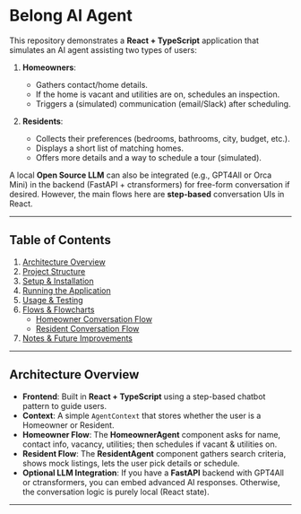 # Belong AI Agent

This repository demonstrates a **React + TypeScript** application that simulates an AI agent assisting two types of users:

1. **Homeowners**:  
   - Gathers contact/home details.  
   - If the home is vacant and utilities are on, schedules an inspection.  
   - Triggers a (simulated) communication (email/Slack) after scheduling.

2. **Residents**:  
   - Collects their preferences (bedrooms, bathrooms, city, budget, etc.).  
   - Displays a short list of matching homes.  
   - Offers more details and a way to schedule a tour (simulated).

A local **Open Source LLM** can also be integrated (e.g., GPT4All or Orca Mini) in the backend (FastAPI + ctransformers) for free-form conversation if desired. However, the main flows here are **step-based** conversation UIs in React.

---

## Table of Contents

1. [Architecture Overview](#architecture-overview)  
2. [Project Structure](#project-structure)  
3. [Setup & Installation](#setup--installation)  
4. [Running the Application](#running-the-application)  
5. [Usage & Testing](#usage--testing)  
6. [Flows & Flowcharts](#flows--flowcharts)  
   - [Homeowner Conversation Flow](#homeowner-conversation-flow)  
   - [Resident Conversation Flow](#resident-conversation-flow)  
7. [Notes & Future Improvements](#notes--future-improvements)

---

## Architecture Overview

- **Frontend**: Built in **React + TypeScript** using a step-based chatbot pattern to guide users.  
- **Context**: A simple `AgentContext` that stores whether the user is a Homeowner or Resident.  
- **Homeowner Flow**: The **HomeownerAgent** component asks for name, contact info, vacancy, utilities; then schedules if vacant & utilities on.  
- **Resident Flow**: The **ResidentAgent** component gathers search criteria, shows mock listings, lets the user pick details or schedule.  
- **Optional LLM Integration**: If you have a **FastAPI** backend with GPT4All or ctransformers, you can embed advanced AI responses. Otherwise, the conversation logic is purely local (React state).

---